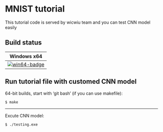 # MNIST tutorial

This tutorial code is served by wicwiu team and you can test CNN model easily

## Build status

| Windows x64 |
| ----------- |
 [![win64-badge](https://cz3.visualstudio.com/_apis/public/build/definitions/bf14bcc7-ebd4-4240-812c-5972fa59e0ad/7/badge)](https://cz3.visualstudio.com/Z3/_build/index?definitionId=7) |

## Run tutorial file with customed CNN model

64-bit builds, start with ‘git bash’ (if you can use makefile):
```bash
$ make
```

---------------------------------------

Excute CNN model:
```
$ ./testing.exe
```

